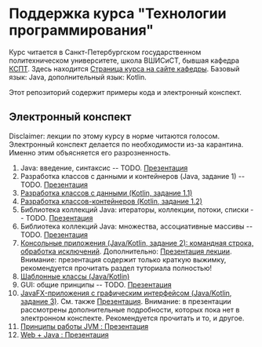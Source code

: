 # Поддержка курса "Технологии программирования"

Курс читается в Санкт-Петербургском государственном политехническом университете, школа ВШИСиСТ, бывшая кафедра [КСПТ](http://kspt.icc.spbstu.ru/). Здесь находится [Страница курса на сайте кафедры](http://kspt.icc.spbstu.ru/course/javaintro). Базовый язык: Java, дополнительный язык: Kotlin.

Этот репозиторий содержит примеры кода и электронный конспект.

## Электронный конспект

Disclaimer: лекции по этому курсу в норме читаются голосом. Электронный конспект делается по необходимости из-за карантина. Именно этим объясняется его разрозненность.

 1. Java: введение, синтаксис -- TODO. [Презентация](http://kspt.icc.spbstu.ru/media/files/2020/java/Java01.pdf)
 1. Разработка классов с данными и контейнеров (Java, задание 1) -- TODO. [Презентация](http://kspt.icc.spbstu.ru/media/files/2020/java/Java02.pdf)
 1. [Разработка классов с данными (Kotlin, задание 1.1)](https://github.com/Kotlin-Polytech/KotlinAsFirst/blob/master/tutorial/chapter11.adoc)
 1. [Разработка классов-контейнеров (Kotlin, задание 1.2)](https://github.com/Kotlin-Polytech/KotlinAsFirst/blob/master/tutorial/chapter12.adoc)
 1. Библиотека коллекций Java: итераторы, коллекции, потоки, списки -- TODO. [Презентация](http://kspt.icc.spbstu.ru/media/files/2020/java/Java03.pdf)
 1. Библиотека коллекций Java: множества, ассоциативные массивы -- TODO. [Презентация](http://kspt.icc.spbstu.ru/media/files/2020/java/Java04.pdf)
 1. [Консольные приложения (Java/Kotlin, задание 2): командная строка, обработка исключений](tutorial/07_Console_Exceptions.adoc). Дополнительно: [Презентация лекции](http://kspt.icc.spbstu.ru/media/files/2020/java/Java05.pdf). Внимание: презентация содержит только краткую выжимку, рекомендуется прочитать раздел туториала полностью!
 1. [Шаблонные классы (Java/Kotlin)](tutorial/08_Generics.adoc)
 1. GUI: общие принципы -- TODO. [Презентация](http://kspt.icc.spbstu.ru/media/files/2020/java/Java07.pdf)
 1. [JavaFX-приложения с графическим интерфейсом (Java/Kotlin, задание 3)](tutorial/10_JavaFX.adoc). См. также [Презентация](http://kspt.icc.spbstu.ru/media/files/2020/java/Java09.pdf). Внимание: в презентации рассмотрены дополнительные подробности, которых пока нет в электронном конспекте. Рекомендуется прочитать и то, и другое.
 1. [Принципы работы JVM : Презентация](http://kspt.icc.spbstu.ru/media/files/2020/java/Java10.pdf)
 1. [Web + Java : Презентация](http://kspt.icc.spbstu.ru/media/files/2020/java/Java11.pdf)
